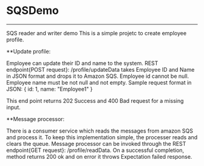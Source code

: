# SQSDemo
---------

SQS reader and writer demo
This is a simple projetc to create employee profile. 

**Update profile:

Employee can update their ID and name to the system.
REST endpoint{POST request}: 
/profile/updateData takes Employee ID and Name in JSON format and drops it to Amazon SQS.
Employee id cannot be null. Employee name must be not null and not empty.
Sample request format in JSON:
  {
  id: 1,
  name: "Employee1"
  }

This end point returns 202 Success and 400 Bad request for a missing input.

**Message processor:

  There is a consumer service which reads the messages from amazon SQS and process it. To keep this implementation simple, the processer reads and clears the queue.
  Message processor can be invoked through the REST endpoint{GET request}: /profile/readData. 
    On a successful completion, method returns 200 ok and on error it throws Expectation failed response.
